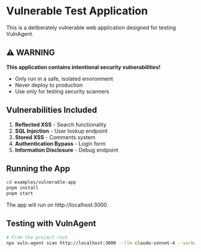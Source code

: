 # Vulnerable Test Application

This is a deliberately vulnerable web application designed for testing VulnAgent.

## ⚠️ WARNING

**This application contains intentional security vulnerabilities!**
- Only run in a safe, isolated environment
- Never deploy to production
- Use only for testing security scanners

## Vulnerabilities Included

1. **Reflected XSS** - Search functionality
2. **SQL Injection** - User lookup endpoint
3. **Stored XSS** - Comments system
4. **Authentication Bypass** - Login form
5. **Information Disclosure** - Debug endpoint

## Running the App

```bash
cd examples/vulnerable-app
pnpm install
pnpm start
```

The app will run on http://localhost:3000

## Testing with VulnAgent

```bash
# From the project root
npx vuln-agent scan http://localhost:3000 --llm claude-sonnet-4 --verbose
```